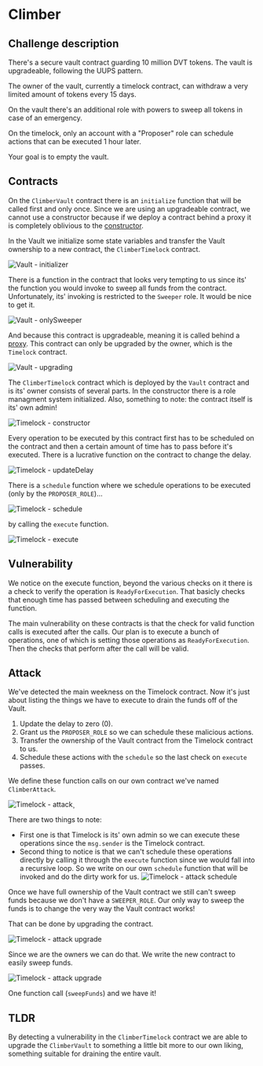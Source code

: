 # Climber

## Challenge description
There's a secure vault contract guarding 10 million DVT tokens. The vault is upgradeable, following the UUPS pattern.

The owner of the vault, currently a timelock contract, can withdraw a very limited amount of tokens every 15 days.

On the vault there's an additional role with powers to sweep all tokens in case of an emergency.

On the timelock, only an account with a "Proposer" role can schedule actions that can be executed 1 hour later.

Your goal is to empty the vault. 
## Contracts
On the `ClimberVault` contract there is an `initialize` function that will be called first and only once. Since we are using an upgradeable contract, we cannot use a constructor because if we deploy a contract behind a proxy it is completely oblivious to the [constructor](https://docs.openzeppelin.com/upgrades-plugins/1.x/proxies#the-constructor-caveat). 

In the Vault we initialize some state variables and transfer the Vault ownership to a new contract, the `ClimberTimelock` contract.

![Vault - initializer](../../images/climber-vault-initializer.png)

There is a function in the contract that looks very tempting to us since its' the function you would invoke to sweep all funds from the contract. Unfortunately, its' invoking is restricted to the `Sweeper` role. It would be nice to get it.

![Vault - onlySweeper](../../images/climber-vault-sweeper.png)

And because this contract is upgradeable, meaning it is called behind a [proxy](https://docs.openzeppelin.com/contracts/4.x/api/proxy). This contract can only be upgraded by the owner, which is the `Timelock` contract.

![Vault - upgrading](../../images/climber-vault-upgrade.png)

The `ClimberTimelock` contract which is deployed by the `Vault` contract and is its' owner consists of several parts. In the constructor there is a role managment system initialized. Also, something to note: the contract itself is its' own admin!

![Timelock - constructor](../../images/climber-timelock-constructor.png)

Every operation to be executed by this contract first has to be scheduled on the contract and then a certain amount of time has to pass before it's executed. There is a lucrative function on the contract to change the delay.

![Timelock - updateDelay](../../images/climber-timelock-updateDelay.png)

There is a `schedule` function where we schedule operations to be executed (only by the `PROPOSER_ROLE`)...

![Timelock - schedule](../../images/climber-timelock-schedule.png)

by calling the `execute` function.

![Timelock - execute](../../images/climber-timelock-execute.png)

## Vulnerability
We notice on the execute function, beyond the various checks on it there is a check to verify the operation is `ReadyForExecution`. That basicly checks that enough time has passed between scheduling and executing the function.

The main vulnerability on these contracts is that the check for valid function calls is executed after the calls. Our plan is to execute a bunch of operations, one of which is setting those operations as `ReadyForExecution`. Then the checks that perform after the call will be valid.

## Attack

We've detected the main weekness on the Timelock contract. Now it's just about listing the things we have to execute to drain the funds off of the Vault.

1. Update the delay to zero (0).
2. Grant us the `PROPOSER_ROLE` so we can schedule these malicious actions.
3. Transfer the ownership of the Vault contract from the Timelock contract to us.
4. Schedule these actions with the `schedule` so the last check on `execute` passes.

We define these function calls on our own contract we've named `ClimberAttack`.

![Timelock - attack](../../images/climber-attack.png)¸

There are two things to note:

- First one is that Timelock is its' own admin so we can execute these operations since the `msg.sender` is the Timelock contract.
- Second thing to notice is that we can't schedule these operations directly by calling it through the `execute` function since we would fall into a recursive loop. So we write on our own `schedule` function that will be invoked and do the dirty work for us.
![Timelock - attack schedule](../../images/climber-schedule.png)

Once we have full ownership of the Vault contract we still can't sweep funds because we don't have a `SWEEPER_ROLE`. Our only way to sweep the funds is to change the very way the Vault contract works! 

That can be done by upgrading the contract. 

![Timelock - attack upgrade](../../images/climber-upgradeProxy.png)

Since we are the owners we can do that. We write the new contract to easily sweep funds. 

![Timelock - attack upgrade](../../images/climber-upgrade.png)

One function call (`sweepFunds`) and we have it!

## TLDR
By detecting a vulnerability in the `ClimberTimelock` contract we are able to upgrade the `ClimberVault` to something a little bit more to our own liking, something suitable for draining the entire vault.



